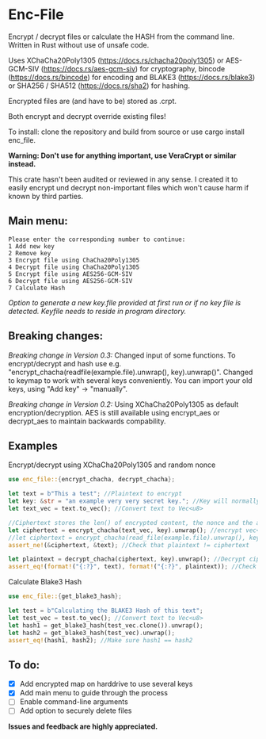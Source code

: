 # Enc-File
Encrypt / decrypt files or calculate the HASH from the command line. Written in Rust without use of unsafe code. 

Uses XChaCha20Poly1305 (https://docs.rs/chacha20poly1305) or AES-GCM-SIV (https://docs.rs/aes-gcm-siv) for cryptography, bincode (https://docs.rs/bincode) for encoding and BLAKE3 (https://docs.rs/blake3) or SHA256 / SHA512 (https://docs.rs/sha2) for hashing.

Encrypted files are (and have to be) stored as .crpt.

Both encrypt and decrypt override existing files!

To install: clone the repository and build from source or use cargo install enc_file.

**Warning: Don't use for anything important, use VeraCrypt or similar instead.**

This crate hasn't been audited or reviewed in any sense. I created it to easily encrypt und decrypt non-important files which won't cause harm if known by third parties.

## Main menu:
```
Please enter the corresponding number to continue:
1 Add new key
2 Remove key
3 Encrypt file using ChaCha20Poly1305
4 Decrypt file using ChaCha20Poly1305
5 Encrypt file using AES256-GCM-SIV
6 Decrypt file using AES256-GCM-SIV
7 Calculate Hash
```

*Option to generate a new key.file provided at first run or if no key file is detected. Keyfile needs to reside in program directory.*

## Breaking changes:
*Breaking change in Version 0.3:* Changed input of some functions. To encrypt/decrypt and hash use e.g. "encrypt_chacha(readfile(example.file).unwrap(), key).unwrap()". Changed to keymap to work with several keys conveniently. You can import your old keys, using "Add key" -> "manually".

*Breaking change in Version 0.2:* Using XChaCha20Poly1305 as default encryption/decryption. AES is still available using encrypt_aes or decrypt_aes to maintain backwards compability.

## Examples
Encrypt/decrypt using XChaCha20Poly1305 and random nonce
```rust
use enc_file::{encrypt_chacha, decrypt_chacha};

let text = b"This a test"; //Plaintext to encrypt
let key: &str = "an example very very secret key."; //Key will normally be chosen from keymap and provided to the encrypt_chacha() function
let text_vec = text.to_vec(); //Convert text to Vec<u8>

//Ciphertext stores the len() of encrypted content, the nonce and the actual ciphertext using bincode
let ciphertext = encrypt_chacha(text_vec, key).unwrap(); //encrypt vec<u8>, returns result(Vec<u8>)
//let ciphertext = encrypt_chacha(read_file(example.file).unwrap(), key).unwrap(); //read a file as Vec<u8> and then encrypt 
assert_ne!(&ciphertext, &text); //Check that plaintext != ciphertext

let plaintext = decrypt_chacha(ciphertext, key).unwrap(); //Decrypt ciphertext to plaintext
assert_eq!(format!("{:?}", text), format!("{:?}", plaintext)); //Check that text == plaintext
```


Calculate Blake3 Hash
```rust
use enc_file::{get_blake3_hash};

let test = b"Calculating the BLAKE3 Hash of this text";
let test_vec = test.to_vec(); //Convert text to Vec<u8>
let hash1 = get_blake3_hash(test_vec.clone()).unwrap();
let hash2 = get_blake3_hash(test_vec).unwrap();
assert_eq!(hash1, hash2); //Make sure hash1 == hash2
```

## To do:
- [x] Add encrypted map on harddrive to use several keys
- [x] Add main menu to guide through the process
- [ ] Enable command-line arguments
- [ ] Add option to securely delete files 

**Issues and feedback are highly appreciated.** 
